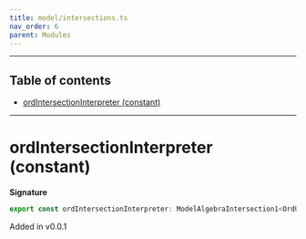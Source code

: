 ```yaml
---
title: model/intersections.ts
nav_order: 6
parent: Modules
---
```


---

<h2 class="text-delta">Table of contents</h2>

- [ordIntersectionInterpreter (constant)](#ordintersectioninterpreter-constant)

---

# ordIntersectionInterpreter (constant)

**Signature**

```ts
export const ordIntersectionInterpreter: ModelAlgebraIntersection1<OrdURI> = ...
```

Added in v0.0.1
